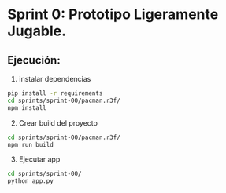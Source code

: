 # Sprint 0: Prototipo Ligeramente Jugable.
## Ejecución:

1. instalar dependencias 
```bash
pip install -r requirements
cd sprints/sprint-00/pacman.r3f/
npm install
```

2. Crear build del proyecto
```bash
cd sprints/sprint-00/pacman.r3f/
npm run build
```

3. Ejecutar app
```bash
cd sprints/sprint-00/
python app.py
```